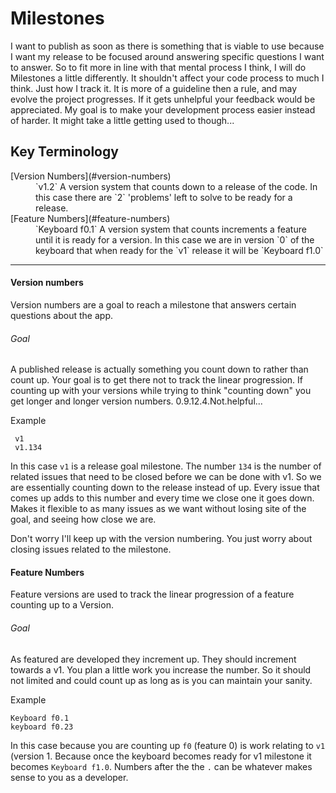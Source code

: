 # Milestones

I want to publish as soon as there is something that is viable to use because I want my release to be focused around answering specific questions I want to answer. So to fit more in line with that mental process I think, I will do Milestones a little differently. It shouldn't affect your code process to much I think. Just how I track it. It is more of a guideline then a rule, and may evolve the project progresses. If it gets unhelpful your feedback would be appreciated. My goal is to make your development process easier instead of harder. It might take a little getting used to though...

## Key Terminology

<dl>
  <dt>[Version Numbers](#version-numbers)</dt>
  <dd>
  `v1.2` A version system that counts down to a release of the code. In this case there are `2` 'problems' left to solve to be ready for a release. 
  </dd>
  <dt>[Feature Numbers](#feature-numbers)</dt>
  <dd>
  `Keyboard f0.1` A version system that counts increments a feature until it is ready for a version. In this case we are in version `0` of the keyboard that when ready for the `v1` release it will be `Keyboard f1.0`
  </dd>
</dl>

---

#### Version numbers

Version numbers are a goal to reach a milestone that answers certain questions about the app.

###### Goal
A published release is actually something you count down to rather than count up. Your goal is to get there not to track the linear progression. If counting up with your versions while trying to think "counting down" you get longer and longer version numbers. 0.9.12.4.Not.helpful...  
 
Example 
```
 v1
 v1.134
```

In this case `v1` is a release goal milestone. The number `134` is the number of related issues that need to be closed before we can be done with v1. So we are essentially counting down to the release instead of up. Every issue that comes up adds to this number and every time we close one it goes down. Makes it flexible to as many issues as we want without losing site of the goal, and seeing how close we are.

Don't worry I'll keep up with the version numbering. You just worry about closing issues related to the milestone.

#### Feature Numbers

Feature versions are used to track the linear progression of a feature counting up to a Version.

###### Goal
As featured are developed they increment up. They should increment towards a v1. You plan a little work you increase the number. So it should not limited and could count up as long as is you can maintain your sanity.

Example
```
Keyboard f0.1
keyboard f0.23
```

In this case because you are counting up `f0` (feature 0) is work relating to `v1` (version 1. Because once the keyboard becomes ready for v1 milestone it becomes `Keyboard f1.0`. Numbers after the the `.` can be whatever makes sense to you as a developer.